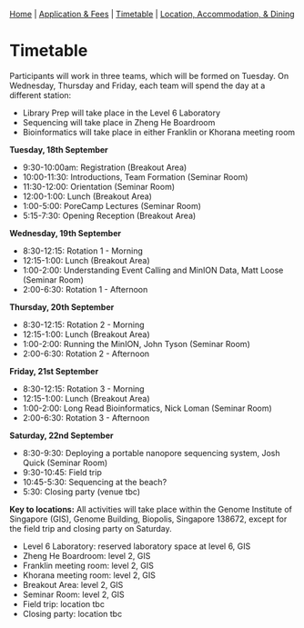 [Home](index.md) | [Application & Fees](application.md) | [Timetable](timetable.md) | [Location, Accommodation, & Dining](location.md)

# Timetable

Participants will work in three teams, which will be formed on Tuesday. On Wednesday, Thursday and Friday, each team will spend the day at a different station:
  * Library Prep will take place in the Level 6 Laboratory
  * Sequencing will take place in Zheng He Boardroom
  * Bioinformatics will take place in either Franklin or Khorana meeting room

**Tuesday, 18th September**  
  *	9:30-10:00am: Registration (Breakout Area)
  * 10:00-11:30: Introductions, Team Formation (Seminar Room)
  *	11:30-12:00: Orientation (Seminar Room)
  *	12:00-1:00: Lunch (Breakout Area)
  *	1:00-5:00: PoreCamp Lectures (Seminar Room)
  *	5:15-7:30: Opening Reception (Breakout Area)

**Wednesday, 19th September**
  *	8:30-12:15: Rotation 1 - Morning
  *	12:15-1:00: Lunch (Breakout Area)
  *	1:00-2:00: Understanding Event Calling and MinION Data, Matt Loose (Seminar Room)
  *	2:00-6:30: Rotation 1 - Afternoon

**Thursday, 20th September**
  *	8:30-12:15: Rotation 2 - Morning
  *	12:15-1:00: Lunch (Breakout Area)
  *	1:00-2:00: Running the MinION, John Tyson (Seminar Room)
  *	2:00-6:30: Rotation 2 - Afternoon

**Friday, 21st September** 
  *	8:30-12:15: Rotation 3 - Morning
  *	12:15-1:00: Lunch (Breakout Area)
  *	1:00-2:00: Long Read Bioinformatics, Nick Loman (Seminar Room)
  *	2:00-6:30: Rotation 3 - Afternoon

**Saturday, 22nd September**
  *	8:30-9:30: Deploying a portable nanopore sequencing system, Josh Quick (Seminar Room)
  *	9:30-10:45: Field trip
  *	10:45-5:30: Sequencing at the beach?
  *	5:30: Closing party (venue tbc)

**Key to locations:**
All activities will take place within the Genome Institute of Singapore (GIS), Genome Building, Biopolis, Singapore 138672, except for the field trip and closing party on Saturday.
  *	Level 6 Laboratory: reserved laboratory space at level 6, GIS
  *	Zheng He Boardroom: level 2, GIS
  *	Franklin meeting room: level 2, GIS
  *	Khorana meeting room: level 2, GIS
  *	Breakout Area: level 2, GIS
  *	Seminar Room: level 2, GIS
  *	Field trip: location tbc
  *	Closing party: location tbc